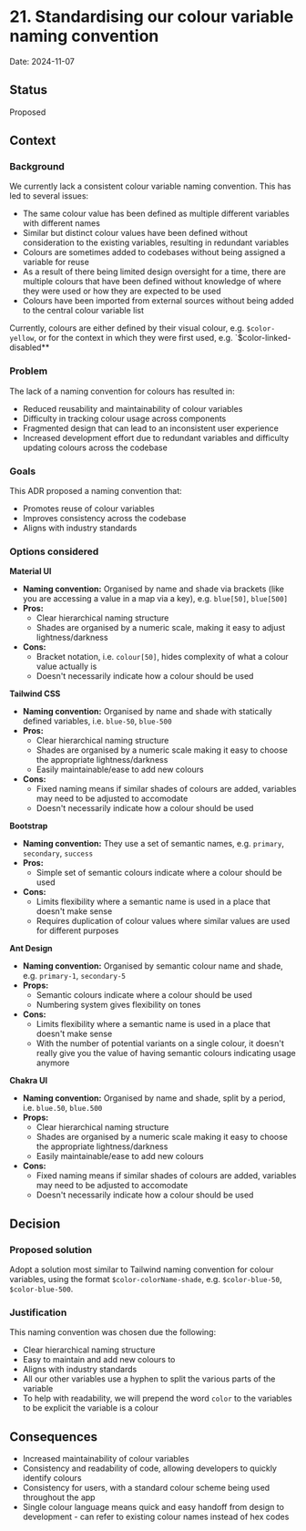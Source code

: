 # 21. Standardising our colour variable naming convention

Date: 2024-11-07

## Status

Proposed

## Context

### Background

We currently lack a consistent colour variable naming convention. This has led to several issues:

 - The same colour value has been defined as multiple different variables with different names
 - Similar but distinct colour values have been defined without consideration to the existing variables, resulting in redundant variables
 - Colours are sometimes added to codebases without being assigned a variable for reuse
 - As a result of there being limited design oversight for a time, there are multiple colours that have been defined without knowledge of where they were used or how they are expected to be used
 - Colours have been imported from external sources without being added to the central colour variable list

Currently, colours are either defined by their visual colour, e.g. `$color-yellow`, or for the context in which they were first used, e.g. `$color-linked-disabled**

### Problem

The lack of a naming convention for colours has resulted in:

 - Reduced reusability and maintainability of colour variables
 - Difficulty in tracking colour usage across components
 - Fragmented design that can lead to an inconsistent user experience
 - Increased development effort due to redundant variables and difficulty updating colours across the codebase

### Goals

This ADR proposed a naming convention that:

 - Promotes reuse of colour variables
 - Improves consistency across the codebase
 - Aligns with industry standards

### Options considered

**Material UI**

 - **Naming convention:** Organised by name and shade via brackets (like you are accessing a value in a map via a key), e.g. `blue[50]`, `blue[500]`
 - **Pros:**
	 - Clear hierarchical naming structure
	 - Shades are organised by a numeric scale, making it easy to adjust lightness/darkness
 - **Cons:**
	 - Bracket notation, i.e. `colour[50]`, hides complexity of what a colour value actually is
	 - Doesn't necessarily indicate how a colour should be used

**Tailwind CSS**

 - **Naming convention:** Organised by name and shade with statically defined variables, i.e. `blue-50`, `blue-500`
 - **Pros:**
	 - Clear hierarchical naming structure
	 - Shades are organised by a numeric scale making it easy to choose the appropriate lightness/darkness
	 - Easily maintainable/ease to add new colours
 - **Cons:**
	 - Fixed naming means if similar shades of colours are added, variables may need to be adjusted to accomodate
	 - Doesn't necessarily indicate how a colour should be used

**Bootstrap**

 - **Naming convention:** They use a set of semantic names, e.g. `primary`, `secondary`, `success`
 - **Pros:**
	 - Simple set of semantic colours indicate where a colour should be used
 - **Cons:**
	 - Limits flexibility where a semantic name is used in a place that doesn't make sense
	 - Requires duplication of colour values where similar values are used for different purposes

**Ant Design**

 - **Naming convention:** Organised by semantic colour name and shade, e.g. `primary-1`, `secondary-5`
 - **Props:**
	 - Semantic colours indicate where a colour should be used
	 - Numbering system gives flexibility on tones
 - **Cons:**
	 - Limits flexibility where a semantic name is used in a place that doesn't make sense
	 - With the number of potential variants on a single colour, it doesn't really give you the value of having semantic colours indicating usage anymore

**Chakra UI**

- **Naming convention:** Organised by name and shade, split by a period, i.e. `blue.50`, `blue.500`
- **Props:**
	- Clear hierarchical naming structure
	- Shades are organised by a numeric scale making it easy to choose the appropriate lightness/darkness
	- Easily maintainable/ease to add new colours
- **Cons:**
	- Fixed naming means if similar shades of colours are added, variables may need to be adjusted to accomodate
	- Doesn't necessarily indicate how a colour should be used

## Decision

### Proposed solution

Adopt a solution most similar to Tailwind naming convention for colour variables, using the format `$color-colorName-shade`, e.g. `$color-blue-50`, `$color-blue-500`.

### Justification

This naming convention was chosen due the following:

- Clear hierarchical naming structure
- Easy to maintain and add new colours to
- Aligns with industry standards
- All our other variables use a hyphen to split the various parts of the variable
- To help with readability, we will prepend the word `color` to the variables to be explicit the variable is a colour

## Consequences

- Increased maintainability of colour variables
- Consistency and readability of code, allowing developers to quickly identify colours
- Consistency for users, with a standard colour scheme being used throughout the app
- Single colour language means quick and easy handoff from design to development - can refer to existing colour names instead of hex codes
